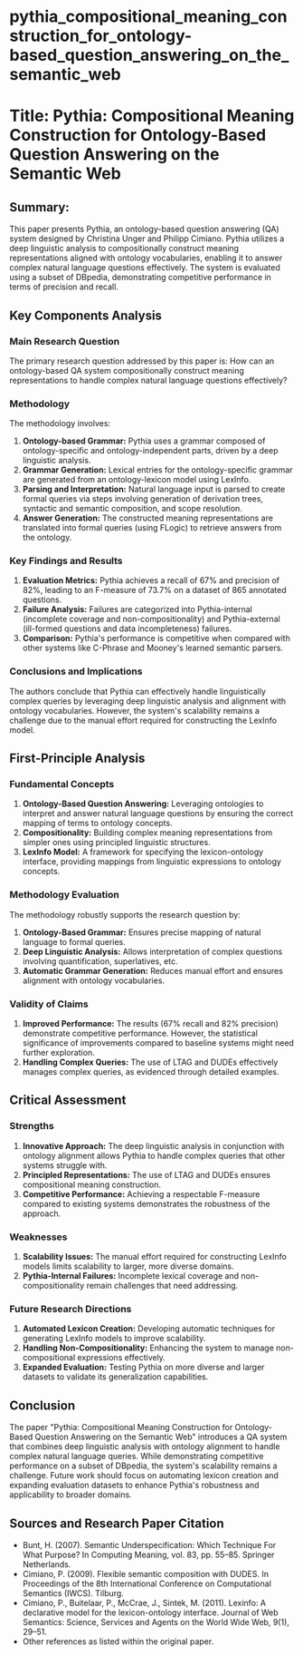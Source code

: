 # pythia_compositional_meaning_construction_for_ontology-based_question_answering_on_the_semantic_web

# Title: Pythia: Compositional Meaning Construction for Ontology-Based Question Answering on the Semantic Web

## Summary:

This paper presents Pythia, an ontology-based question answering (QA) system designed by Christina Unger and Philipp Cimiano. Pythia utilizes a deep linguistic analysis to compositionally construct meaning representations aligned with ontology vocabularies, enabling it to answer complex natural language questions effectively. The system is evaluated using a subset of DBpedia, demonstrating competitive performance in terms of precision and recall.

## Key Components Analysis

### Main Research Question

The primary research question addressed by this paper is: How can an ontology-based QA system compositionally construct meaning representations to handle complex natural language questions effectively?

### Methodology

The methodology involves:
1. **Ontology-based Grammar:** Pythia uses a grammar composed of ontology-specific and ontology-independent parts, driven by a deep linguistic analysis.
2. **Grammar Generation:** Lexical entries for the ontology-specific grammar are generated from an ontology-lexicon model using LexInfo.
3. **Parsing and Interpretation:** Natural language input is parsed to create formal queries via steps involving generation of derivation trees, syntactic and semantic composition, and scope resolution.
4. **Answer Generation:** The constructed meaning representations are translated into formal queries (using FLogic) to retrieve answers from the ontology.

### Key Findings and Results

1. **Evaluation Metrics:** Pythia achieves a recall of 67% and precision of 82%, leading to an F-measure of 73.7% on a dataset of 865 annotated questions.
2. **Failure Analysis:** Failures are categorized into Pythia-internal (incomplete coverage and non-compositionality) and Pythia-external (ill-formed questions and data incompleteness) failures.
3. **Comparison:** Pythia's performance is competitive when compared with other systems like C-Phrase and Mooney's learned semantic parsers.

### Conclusions and Implications

The authors conclude that Pythia can effectively handle linguistically complex queries by leveraging deep linguistic analysis and alignment with ontology vocabularies. However, the system's scalability remains a challenge due to the manual effort required for constructing the LexInfo model.

## First-Principle Analysis

### Fundamental Concepts

1. **Ontology-Based Question Answering:** Leveraging ontologies to interpret and answer natural language questions by ensuring the correct mapping of terms to ontology concepts.
2. **Compositionality:** Building complex meaning representations from simpler ones using principled linguistic structures.
3. **LexInfo Model:** A framework for specifying the lexicon-ontology interface, providing mappings from linguistic expressions to ontology concepts.

### Methodology Evaluation

The methodology robustly supports the research question by:
1. **Ontology-Based Grammar:** Ensures precise mapping of natural language to formal queries.
2. **Deep Linguistic Analysis:** Allows interpretation of complex questions involving quantification, superlatives, etc.
3. **Automatic Grammar Generation:** Reduces manual effort and ensures alignment with ontology vocabularies.

### Validity of Claims

1. **Improved Performance:** The results (67% recall and 82% precision) demonstrate competitive performance. However, the statistical significance of improvements compared to baseline systems might need further exploration.
2. **Handling Complex Queries:** The use of LTAG and DUDEs effectively manages complex queries, as evidenced through detailed examples.

## Critical Assessment

### Strengths

1. **Innovative Approach:** The deep linguistic analysis in conjunction with ontology alignment allows Pythia to handle complex queries that other systems struggle with.
2. **Principled Representations:** The use of LTAG and DUDEs ensures compositional meaning construction.
3. **Competitive Performance:** Achieving a respectable F-measure compared to existing systems demonstrates the robustness of the approach.

### Weaknesses

1. **Scalability Issues:** The manual effort required for constructing LexInfo models limits scalability to larger, more diverse domains.
2. **Pythia-Internal Failures:** Incomplete lexical coverage and non-compositionality remain challenges that need addressing.

### Future Research Directions

1. **Automated Lexicon Creation:** Developing automatic techniques for generating LexInfo models to improve scalability.
2. **Handling Non-Compositionality:** Enhancing the system to manage non-compositional expressions effectively.
3. **Expanded Evaluation:** Testing Pythia on more diverse and larger datasets to validate its generalization capabilities.

## Conclusion

The paper "Pythia: Compositional Meaning Construction for Ontology-Based Question Answering on the Semantic Web" introduces a QA system that combines deep linguistic analysis with ontology alignment to handle complex natural language queries. While demonstrating competitive performance on a subset of DBpedia, the system's scalability remains a challenge. Future work should focus on automating lexicon creation and expanding evaluation datasets to enhance Pythia's robustness and applicability to broader domains.

## Sources and Research Paper Citation

- Bunt, H. (2007). Semantic Underspecification: Which Technique For What Purpose? In Computing Meaning, vol. 83, pp. 55–85. Springer Netherlands.
- Cimiano, P. (2009). Flexible semantic composition with DUDES. In Proceedings of the 8th International Conference on Computational Semantics (IWCS). Tilburg.
- Cimiano, P., Buitelaar, P., McCrae, J., Sintek, M. (2011). Lexinfo: A declarative model for the lexicon-ontology interface. Journal of Web Semantics: Science, Services and Agents on the World Wide Web, 9(1), 29–51.
- Other references as listed within the original paper.